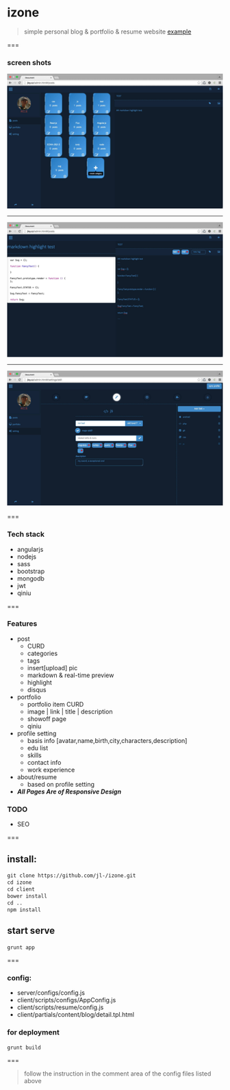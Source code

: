 # izone

> simple personal blog & portfolio & resume website
>  [example](http:jlxy.cz) 

===
### screen shots
![admin post list](./client/images/admin_post_list.png)

---
![admin post editor](./client/images/admin_post_editor.png)

---
![admin setting skill](./client/images/admin_setting_skills.png)

===

### Tech stack
- angularjs
- nodejs
- sass
- bootstrap
- mongodb
- jwt
- qiniu

===

### Features
- post
    + CURD
    + categories
    + tags
    + insert[upload] pic
    + markdown & real-time preview
    + highlight
    + disqus
- portfolio
    + portfolio item CURD
    + image | link | title | description
    + showoff page
    + qiniu
- profile setting
    + basis info [avatar,name,birth,city,characters,description]
    + edu list
    + skills
    + contact info
    + work experience
- about/resume
    + based on profile setting
- ***All Pages Are of Responsive Design***


### TODO
- SEO

===

## install:
```
git clone https://github.com/jl-/izone.git
cd izone
cd client
bower install
cd ..
npm install
```

## start serve
```
grunt app
```

===


### config:
- server/configs/config.js
- client/scripts/configs/AppConfig.js
- client/scripts/resume/config.js
- client/partials/content/blog/detail.tpl.html

### for deployment 
`grunt build`

===

> follow the instruction in the comment area of the config files listed above
